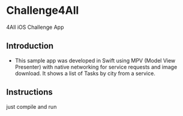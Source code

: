 # Challenge4All
4All iOS Challenge App

## Introduction

- This sample app was developed in Swift using MPV (Model View Presenter) with native networking for service requests and image download. It shows a list of Tasks by city from a service.

## Instructions
just compile and run

